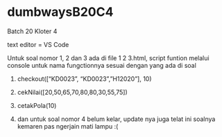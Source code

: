 # dumbwaysB20C4
Batch 20 Kloter 4

text editor = VS Code

Untuk soal nomor 1, 2 dan 3 ada di file 1 2 3.html, script funtion melalui console untuk nama fungctionnya sesuai dengan yang ada di soal

1. checkout([“KD0023”, “KD0023”,”H12020”], 10)

2. cekNilai([20,50,65,70,80,80,30,55,75])

3. cetakPola(10)

4. dan untuk soal nomor 4 belum kelar, update nya juga telat ini soalnya kemaren pas ngerjain mati lampu :(
